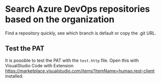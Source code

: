 # Search Azure DevOps repositories based on the organization
Find a repository quickly, see which branch is default or copy the .git URL.

## Test the PAT
It is possible to test the PAT with the `test.http` file. Open this with VisualStudio Code with Extension https://marketplace.visualstudio.com/items?itemName=humao.rest-client installed.